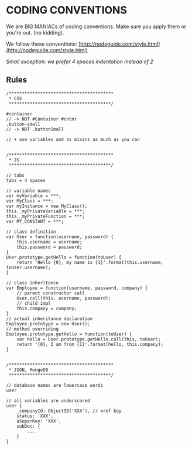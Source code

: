 # CODING CONVENTIONS

We are BIG MANIACs of coding conventions. Make sure you apply them or you're out. (no kidding).

We follow these conventions: [http://nodeguide.com/style.html](http://nodeguide.com/style.html)

*Small exception: we prefer 4 spaces indentation instead of 2*


## Rules

    /****************************************
     * CSS
     ***************************************/

    #container
    // -> NOT #Container #cntnr
    .button-small
    // -> NOT .buttonSmall

    // + use variables and bs mixins as much as you can


    /****************************************
     * JS
     ***************************************/

    // tabs
    tabs = 4 spaces

    // variable names
    var myVariable = ***;
    var MyClass = ***;
    var myInstance = new MyClass();
    this._myPrivateVariable = ***;
    this._myPrivateFunction = ***;
    var MY_CONSTANT = ***;

    // class definition
    var User = function(username, password) {
        this.username = username;
        this.password = password;
    }
    User.prototype.getHello = function(toUser) {
        return 'Hello {0}, my name is {1}'.format(this.username, toUser.username);
    }

    // class inheritance
    var Employee = function(username, password, company) {
        // parent constructor call
        User.call(this, username, password);
        // child impl
        this.company = company;
    }
    // actual inheritance declaration
    Employee.prototype = new User();
    // method overriding
    Employee.prototype.getHello = function(toUser) {
        var hello = User.prototype.getHello.call(this, toUser);
        return '{0}, I am from {1}'.format(hello, this.company);
    }


    /****************************************
     * JSON, MongoDB
     ***************************************/

    // database names are lowercase words
    user

    // all variables are underscored
    user {
        _companyId: ObjectID('XXX'), // xref key
        status: 'XXX',
        aSuperKey: 'XXX',
        subDoc: {
            ...
        }
    }